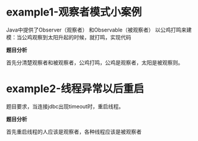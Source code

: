 # example1-观察者模式小案例

Java中提供了Observer（观察者） 和Observable（被观察者）
以公鸡打鸣来建模：当公鸡观察到太阳升起的时候，就打鸣，实现代码

**题目分析**

首先分清楚观察者和被观察者，公鸡打鸣，公鸡是观察者，太阳是被观察则。

# example2-线程异常以后重启

题目要求，当连接jdbc出现timeout时，重启线程。

**题目分析**

首先重启线程的人应该是观察者，各种线程应该是被观察者


